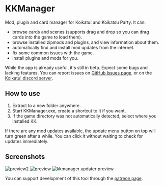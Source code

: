 # KKManager
Mod, plugin and card manager for Koikatu! and Koikatsu Party. It can:
- browse cards and scenes (supports drag and drop so you can drag cards into the game to load them).
- browse installed zipmods and plugins, and view information about them.
- automatically find and install mod updates from the internet.
- fix some common issues with the game.
- install plugins and mods for you.

While the app is already useful, it's still in beta. Expect some bugs and lacking features. You can report issues on [GitHub Issues page](https://github.com/bbepis/KKManager/issues), or on the [Koikatu! discord server](https://discord.gg/urDt8CK).

## How to use
1. Extract to a new folder anywhere.
2. Start KKManager.exe, create a shortcut to it if you want.
3. If the game directory was not automatically detected, select where you installed KK.

If there are any mod updates available, the update menu button on top will turn green after a while. You can click it without waiting to check for updates immediately.

## Screenshots
![preview2](https://user-images.githubusercontent.com/39247311/53917964-0f5b6300-4066-11e9-81e0-10aa6c03e6df.PNG)
![preview](https://user-images.githubusercontent.com/39247311/53917965-0f5b6300-4066-11e9-804e-66c08eeb4b0d.PNG)
![kkmanager updater preview](https://user-images.githubusercontent.com/39247311/70381094-dded2c00-1944-11ea-9502-db5ced9dd3e0.PNG)

You can support development of this tool through the [patreon page](https://www.patreon.com/ManlyMarco).
